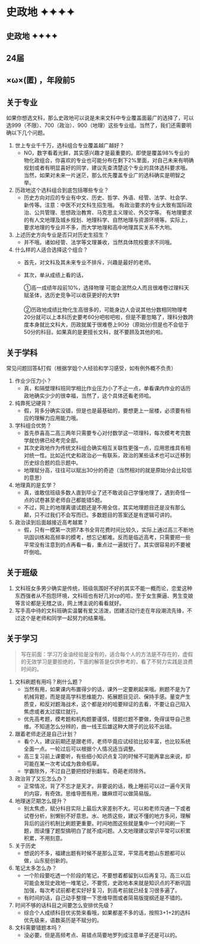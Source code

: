 # 史政地 ✦✦✦✦

## 史政地 ✦✦✦✦

## **24届**

## ×ω×(匿) ，年段前5

## **关于专业**

如果你想选文科，那么史政地可以说是未来文科中专业覆盖面最广的选择了，可以选999（不限）、700（政治）、900（地理）这些专业组。当然了，我们还需要明确以下几个问题。

1. 世上专业千千万，选科组合专业覆盖越广越好？
   * NO，数字看着光鲜，其实感兴趣才是最重要的。即使是覆盖98%专业的物化政组合，你喜欢的专业也可能分布在剩下2%里面，对自己未来有明确规划或者有明显喜好的同学，建议先查清楚这个专业的具体选科要求哦。当然，如果对未来一片迷茫，那么优先覆盖专业广的选科确实是明智之举。
2. 历政地这个选科组合到底包括哪些专业？
   * 历史方向对应的专业有中文、历史、哲学、外语、经管、法学、社会学、新传等。注意：中医不对文科生招生哦。 有政治要求的专业大致有国际政治、公共管理、思想政治教育、马克思主义理论、外交学等。 有地理要求的有人文地理及城乡规划、地理科学、自然地理与资源环境等。实际上，要求地理的专业并不多，而大学地理和高中地理其实关系不大哟。
3. 上述历史方向专业是否只对历史生招生？
   * 并不哦。诸如经管、法学等文理兼收，当然具体院校要求不同哦。
4. 什么样的人适合选择这个组合？
   * 首先，对文科及其未来专业不排斥，兴趣是最好的老师。
   *   其次，单从成绩上看的话，

       ①高一成绩年段前10%，选择物理 可能会泯然众人而且很难卷过理科天赋圣体，选历史竞争可以收获更好的大学❗

       ②历政地成绩比物化生高很多的，可能身边人会说其他分数相同物理考20分就可以上本科历史要考60分吧啦吧啦，但是不要忽略了，理科分数跨度本身就比文科大，历政就属于很难卷上90分（原始分)但是也不会低于50分的科目。如果真的是更擅长文科，就不要顾及其他的啦。

## 关于学科

常见问题回答&打假（根据学姐个人经验和学习感受，如有例外概不负责）

1. 作业少压力小？
   * 真，和隔壁理科班同学相比作业压力小了不止一点，单看课内作业的话历政地确实少少的很幸福，当然了，这个具体还看老师哈。
2. 纯靠死记硬背？
   * 假，背多分确实没错，但是也是最基础的，要想更上一层楼，必须要有相应的理解力应用能力哦。
3. 学科组合优势？
   * 首先恭喜高二高三两年只需要专心对付数学这一项理科，每次模考考完数学就仿佛已经考完全部。
   * 其次史政地作为传统文科组合确实相互关联性更强一点，应用思维具有相对统一性。比如近代史和政治必一有联系，政治的某些话术也可以迁移到历史综合题的启示题中。
   * 地理赋分高，往往可以赋出30分的奇迹（当然相对的就是原始分会比较低的意思）
4. 地理真的是玄学？
   * 真，谁敢信班级多数人直到毕业了还不敢说自己学懂地理了，遇到奇怪一点的试卷甚至老师自己都能错5题。
   * 不过，网上的地理离谱试题还是不用全信，其实地理题目还是没有那么颠，只不过我们不会写而已。多数题目的答案还是有逻辑可讲的。
5. 政治读到后面越接近高考越累？
   * 假，只有一模第一次把7本书全背花费时间比较久，实际上通过高三不断地巩固训练和高频率的模考，想忘记都难。反而是临近高考，只需要把一些平常没有注意到的点再看一看，重点过一遍就行了。其实很容易的不要被吓倒哈。

## 关于班级

1. 文科班女多男少确实是传统，班级氛围好不好的其实不能一概而论，恋爱这种东西强者从不抱怨环境，文科班也有好几对cp的哈，至于女生撕逼、男生变娘等言论都是无稽之谈，网上博主说的看看就好。
2. 写手高中待的文科班确实温馨有爱又活泼，团建活动行走在年段潮流先锋，不过这个是老师和同学一起努力的结果哦。

## 关于学习

> 写在前面：学习万金油经验是没有的，适合每个人的方法是不存在的，虚假的无效学习是要拒绝的，下面的解答是仅供参考的，看了不努力实践是浪费时间的。

1. 文科刷题有用吗？刷什么题？
   * 当然有用，如果课内布置得少的话，课外一定要刷起来哦。刷题不是为了机械背题，而是提高学科思维能力、拓展题目见识、保持手感。量变产生质变，和反对题海战术，这个都是对的哈要辩证的去看，不要让自己陷入焦虑或者太过摆烂就行。
   * 优先高考题，模考题和机构题要谨慎，怪题烂题不要做，免得误导自己思维。不知道怎么分辨的，曲一线王后雄这种大牌子的比较不出错。
2. 跟着老师走还是自己计划？
   * 看个人，建议前期还是跟老师，老师毕竟应试经验比较丰富，也比较系统全面一点。一轮过后可以根据个人情况适当调整。
   * 高三复习前上课要听，有些细小知识点复习的时候不可能再拿出来说，却可能在某一次考试成为救命稻草。
   * 学霸除外，不过自己要把控好别翻车。奇葩老师除外。
3. 政治背了又忘怎么办？
   * 正常情况，背了不忘才是天才。非要说的话，晚上睡前可以过一遍今天背的内容，有奇效。思维导图有用，嫌麻烦可以做简易版。
4. 地理迷茫期怎么提升？
   * 别太焦虑，赋分科目实际上最后大家差别不大。可以和老师沟通一下或者试卷分析，别懒别不好意思。水、地质这些，建议不懂的地方多问，理解背后的运行机制比刷题更重要。时间地图这些就是集中一个时间刷一下题，图读懂了题型搞明白了就不成问题。人文地理建议常识平常可以积累积累，不用刻意。
5. 关于历史
   * 想说的不多，福建出题有时候不是那么正常，平常高考题山东题都可以做，山东挺创新的。
6. 笔记太多怎么办？
   * 一个阶段要吃透一个阶段的笔记，不要想着都留到以后再复习。高三以后可能会发现史政地一堆笔记，不要慌，史政地本来就是知识点的不断巩固加强，每次考试前都老实好好复习，到高考前就已经复习很多遍了。
   * 有时间的话，自己动手整理一下思维导图或者简易版提纲还是不错的。
7. 时间不够的话科目之间要怎么安排优先级？
   * 综合个人成绩科目优劣势来看哦，如果都差不多的话，按照3+1+2的选科优先级来，语数英历是不赋分的。
8. 文科需要错题本吗？
   * 没必要。但是高频考点、易错点简要地罗列成注意单子还是可以的。
